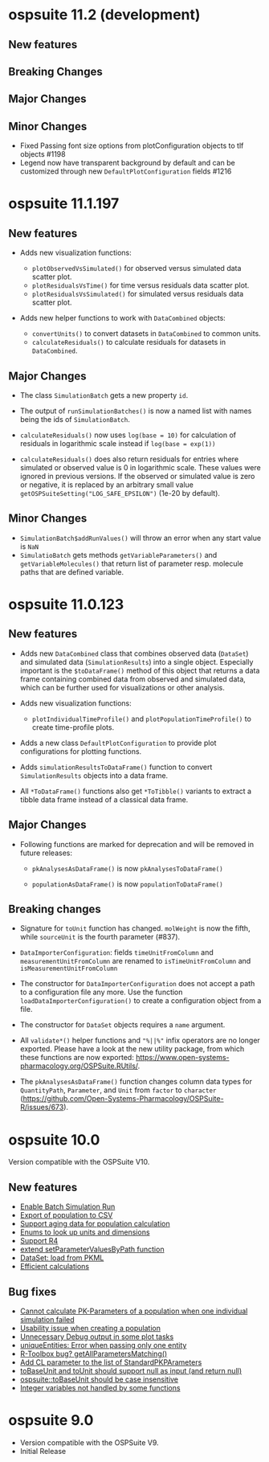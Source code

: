 # ospsuite 11.2 (development)

## New features

## Breaking Changes

## Major Changes

## Minor Changes

- Fixed Passing font size options from plotConfiguration objects to tlf objects #1198
- Legend now have transparent background by default and can be customized through new 
  `DefaultPlotConfiguration` fields #1216

# ospsuite 11.1.197

## New features

* Adds new visualization functions:

    - `plotObservedVsSimulated()` for observed versus simulated data scatter plot.
    - `plotResidualsVsTime()` for time versus residuals data scatter plot.
    - `plotResidualsVsSimulated()` for simulated versus residuals data scatter plot.

* Adds new helper functions to work with `DataCombined` objects:

    - `convertUnits()` to convert datasets in `DataCombined` to common units.
    - `calculateResiduals()` to calculate residuals for datasets in `DataCombined`.

## Major Changes

* The class `SimulationBatch` gets a new property `id`.

* The output of `runSimulationBatches()` is now a named list with names being 
  the ids of `SimulationBatch`.
  
* `calculateResiduals()` now uses `log(base = 10)` for calculation of residuals 
in logarithmic scale instead if `log(base = exp(1))`
* `calculateResiduals()` does also return residuals for entries where simulated 
or observed value is 0 in logarithmic scale. These values were ignored in previous 
versions. If the observed or simulated value is zero or negative, it is replaced 
by an arbitrary small value `getOSPSuiteSetting("LOG_SAFE_EPSILON")` (1e-20 by default).
  
## Minor Changes

* `SimulationBatch$addRunValues()` will throw an error when any start value is `NaN`
* `SimulatioBatch` gets methods `getVariableParameters()` and `getVariableMolecules()`
that return list of parameter resp. molecule paths that are defined variable.
    
# ospsuite 11.0.123

## New features

* Adds new `DataCombined` class that combines observed data (`DataSet`) and
  simulated data (`SimulationResults`) into a single object. Especially
  important is the `$toDataFrame()` method of this object that returns a data
  frame containing combined data from observed and simulated data, which can be
  further used for visualizations or other analysis.

* Adds new visualization functions:

    - `plotIndividualTimeProfile()` and `plotPopulationTimeProfile()` to create 
      time-profile plots.

* Adds a new class `DefaultPlotConfiguration` to provide plot configurations for 
  plotting functions.

* Adds `simulationResultsToDataFrame()` function to convert `SimulationResults`
  objects into a data frame.

* All `*ToDataFrame()` functions also get `*ToTibble()` variants to extract a
  tibble data frame instead of a classical data frame.

## Major Changes

* Following functions are marked for deprecation and will be removed in future
  releases:

    - `pkAnalysesAsDataFrame()` is now `pkAnalysesToDataFrame()`

    - `populationAsDataFrame()` is now `populationToDataFrame()`

## Breaking changes

* Signature for `toUnit` function has changed. `molWeight` is now the fifth,
  while `sourceUnit` is the fourth parameter (#837).

* `DataImporterConfiguration`: fields `timeUnitFromColumn` and
  `measurementUnitFromColumn` are renamed to `isTimeUnitFromColumn` and
  `isMeasurementUnitFromColumn`

* The constructor for `DataImporterConfiguration` does not accept a path to a
  configuration file any more. Use the function
  `loadDataImporterConfiguration()` to create a configuration object from a
  file.

* The constructor for `DataSet` objects requires a `name` argument.

* All `validate*()` helper functions and `"%||%"` infix operators are no longer
  exported. Please have a look at the new utility package, from which these
  functions are now exported:
  <https://www.open-systems-pharmacology.org/OSPSuite.RUtils/>.

* The `pkAnalysesAsDataFrame()` function changes column data types for
  `QuantityPath`, `Parameter`, and `Unit` from `factor` to `character`
  (https://github.com/Open-Systems-Pharmacology/OSPSuite-R/issues/673).

# ospsuite 10.0

Version compatible with the OSPSuite V10.

## New features

* [Enable Batch Simulation Run](https://github.com/Open-Systems-Pharmacology/OSPSuite-R/issues/444)
* [Export of population to CSV](https://github.com/Open-Systems-Pharmacology/OSPSuite-R/issues/423)
* [Support aging data for population calculation](https://github.com/Open-Systems-Pharmacology/OSPSuite-R/issues/295)
* [Enums to look up units and dimensions](https://github.com/Open-Systems-Pharmacology/OSPSuite-R/issues/478)
* [Support R4](https://github.com/Open-Systems-Pharmacology/OSPSuite-R/issues/531)
* [extend setParameterValuesByPath function](https://github.com/Open-Systems-Pharmacology/OSPSuite-R/issues/541)
* [DataSet: load from PKML](https://github.com/Open-Systems-Pharmacology/OSPSuite-R/issues/575)
* [Efficient calculations](https://www.open-systems-pharmacology.org/OSPSuite-R/articles/efficient-calculations.html)


## Bug fixes

* [Cannot calculate PK-Parameters of a population when one individual simulation failed](https://github.com/Open-Systems-Pharmacology/OSPSuite-R/issues/436)
* [Usability issue when creating a population](https://github.com/Open-Systems-Pharmacology/OSPSuite-R/issues/473)
* [Unnecessary Debug output in some plot tasks](https://github.com/Open-Systems-Pharmacology/OSPSuite-R/issues/503)
* [uniqueEntities: Error when passing only one entity](https://github.com/Open-Systems-Pharmacology/OSPSuite-R/issues/515)
* [R-Toolbox bug? getAllParametersMatching()](https://github.com/Open-Systems-Pharmacology/OSPSuite-R/issues/428)
* [Add CL parameter to the list of StandardPKPArameters](https://github.com/Open-Systems-Pharmacology/OSPSuite-R/issues/582)
* [toBaseUnit and toUnit should support null as input (and return null)](https://github.com/Open-Systems-Pharmacology/OSPSuite-R/issues/583)
* [ospsuite::toBaseUnit should be case insensitive](https://github.com/Open-Systems-Pharmacology/OSPSuite-R/issues/614)
* [Integer variables not handled by some functions](https://github.com/Open-Systems-Pharmacology/OSPSuite-R/issues/553)


# ospsuite 9.0

* Version compatible with the OSPSuite V9.
* Initial Release
